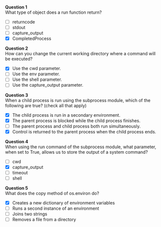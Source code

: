 **Question 1**<br>
What type of object does a run function return?
- [ ] returncode
- [ ] stdout
- [ ] capture_output
- [x] CompletedProcess

**Question 2**<br>
How can you change the current working directory where a command will be executed?
- [x] Use the cwd parameter.
- [ ] Use the env parameter. 
- [ ] Use the shell parameter.
- [ ] Use the capture_output parameter.

**Question 3**<br>
When a child process is run using the subprocess module, which of the following are true? (check all that apply)
- [x] The child process is run in a secondary environment.
- [x] The parent process is blocked while the child process finishes.
- [ ] The parent process and child process both run simultaneously. 
- [x] Control is returned to the parent process when the child process ends. 

**Question 4**<br>
When using the run command of the subprocess module, what parameter, when set to True, allows us to store the output of a system command?
- [ ] cwd
- [x] capture_output
- [ ] timeout
- [ ] shell

**Question 5**<br>
What does the copy method of os.environ do?
- [x] Creates a new dictionary of environment variables
- [ ] Runs a second instance of an environment
- [ ] Joins two strings
- [ ] Removes a file from a directory
